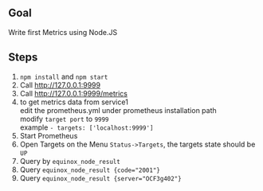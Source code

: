 ## Goal

Write first Metrics using Node.JS

## Steps

1. `npm install` and `npm start`
2. Call http://127.0.0.1:9999
3. Call http://127.0.0.1:9999/metrics
4. to get metrics data from service1<br/>
   edit the prometheus.yml under prometheus installation path<br/>
   modify `target port` to `9999`<br/>
   example `- targets: ['localhost:9999']`<br/>
5. Start Prometheus
6. Open Targets on the Menu `Status->Targets`, the targets state should be `UP` 
7. Query by `equinox_node_result`
8. Query `equinox_node_result {code="2001"}`
9. Query `equinox_node_result {server="OCF3g402"}`
